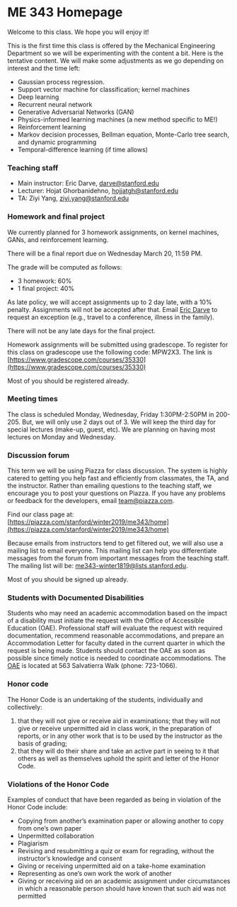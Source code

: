 # ME 343 Homepage

Welcome to this class. We hope you will enjoy it!

This is the first time this class is offered by the Mechanical Engineering Department so we will be experimenting with the content a bit. Here is the tentative content. We will make some adjustments as we go depending on interest and the time left:

- Gaussian process regression.
- Support vector machine for classification; kernel machines
- Deep learning
- Recurrent neural network
- Generative Adversarial Networks (GAN)
- Physics-informed learning machines (a new method specific to ME!)
- Reinforcement learning
- Markov decision processes, Bellman equation, Monte-Carlo tree search, and dynamic programming
- Temporal-difference learning (if time allows)

### Teaching staff

- Main instructor: Eric Darve, [darve@stanford.edu](mailto:darve@stanford.edu)
- Lecturer: Hojat Ghorbanidehno, [hojjatgh@stanford.edu](mailto:hojjatgh@stanford.edu)
- TA: Ziyi Yang, [ziyi.yang@stanford.edu](mailto:ziyi.yang@stanford.edu)

### Homework and final project

We currently planned for 3 homework assignments, on kernel machines, GANs, and reinforcement learning.

There will be a final report due on Wednesday March 20, 11:59 PM.

The grade will be computed as follows:

- 3 homework: 60%
- 1 final project: 40%

As late policy, we will accept assignments up to 2 day late, with a 10% penalty. Assignments will not be accepted after that. Email [Eric Darve](mailto:darve@stanford.edu) to request an exception (e.g., travel to a conference, illness in the family).

There will not be any late days for the final project.

Homework assignments will be submitted using gradescope. To register for this class on gradescope use the following code: MPW2X3. The link is 
[https://www.gradescope.com/courses/35330](https://www.gradescope.com/courses/35330)

Most of you should be registered already.

### Meeting times

The class is scheduled Monday, Wednesday, Friday 1:30PM-2:50PM in 200-205. But, we will only use 2 days out of 3. We will keep the third day for special lectures (make-up, guest, etc). We are planning on having most lectures on Monday and Wednesday.

### Discussion forum

This term we will be using Piazza for class discussion. The system is highly catered to getting you help fast and efficiently from classmates, the TA, and the instructor. Rather than emailing questions to the teaching staff, we encourage you to post your questions on Piazza. If you have any problems or feedback for the developers, email [team@piazza.com](mailto:team@piazza.com).

Find our class page at: [https://piazza.com/stanford/winter2019/me343/home](https://piazza.com/stanford/winter2019/me343/home)

Because emails from instructors tend to get filtered out, we will also use a mailing list to email everyone. This mailing list can help you differentiate messages from the forum from important messages from the teaching staff. The mailing list will be:
[me343-winter1819@lists.stanford.edu](mailto:me343-winter1819@lists.stanford.edu).

Most of you should be signed up already.

### Students with Documented Disabilities

Students who may need an academic accommodation based on the impact of a disability must initiate the request with the Office of Accessible Education (OAE).  Professional staff will evaluate the request with required documentation, recommend reasonable accommodations, and prepare an Accommodation Letter for faculty dated in the current quarter in which the request is being made. Students should contact the OAE as soon as possible since timely notice is needed to coordinate accommodations. The [OAE](http://oae.stanford.edu) is located at 563 Salvatierra Walk (phone: 723-1066).

### Honor code

The Honor Code is an undertaking of the students, individually and collectively:

1. that they will not give or receive aid in examinations; that they will not give or receive unpermitted aid in class work, in the preparation of reports, or in any other work that is to be used by the instructor as the basis of grading;
2. that they will do their share and take an active part in seeing to it that others as well as themselves uphold the spirit and letter of the Honor Code.

### Violations of the Honor Code

Examples of conduct that have been regarded as being in violation of the Honor Code include:

- Copying from another’s examination paper or allowing another to copy from one’s own paper
- Unpermitted collaboration
- Plagiarism
- Revising and resubmitting a quiz or exam for regrading, without the instructor’s knowledge and consent
- Giving or receiving unpermitted aid on a take-home examination
- Representing as one’s own work the work of another
- Giving or receiving aid on an academic assignment under circumstances in which a reasonable person should have known that such aid was not permitted